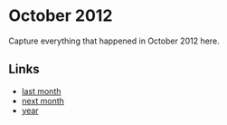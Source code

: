 # October 2012

Capture everything that happened in October 2012 here.

## Links
- [last month](calendar/months/2012-09.md)
- [next month](calendar/months/2012-11.md)
- [year](calendar/years/2012.md)